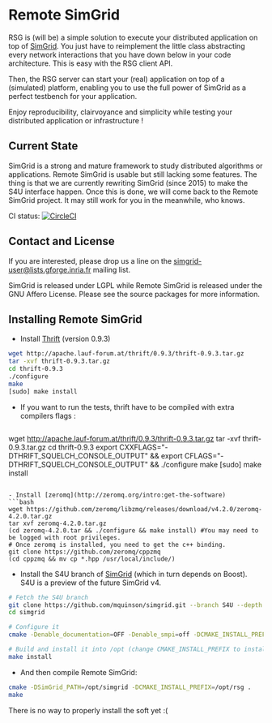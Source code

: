 # Remote SimGrid

RSG is (will be) a simple solution to execute your distributed
application on top of [SimGrid](http://simgrid.org/). You just have to
reimplement the little class abstracting every network interactions
that you have down below in your code architecture. This is easy with
the RSG client API.

Then, the RSG server can start your (real) application on top of a
(simulated) platform, enabling you to use the full power of SimGrid as
a perfect testbench for your application.

Enjoy reproducibility, clairvoyance and simplicity while testing your
distributed application or infrastructure !

## Current State

SimGrid is a strong and mature framework to study distributed
algorithms or applications. Remote SimGrid is usable but still lacking
some features. The thing is that we are currently rewriting SimGrid
(since 2015) to make the S4U interface happen. Once this is done, we
will come back to the Remote SimGrid project. It may still work for
you in the meanwhile, who knows.

CI status: [![CircleCI](https://circleci.com/gh/simgrid/remote-simgrid/tree/master.svg?style=svg)](https://circleci.com/gh/simgrid/remote-simgrid/tree/master)

## Contact and License

If you are interested, please drop us a line on the
simgrid-user@lists.gforge.inria.fr mailing list.

SimGrid is released under LGPL while Remote SimGrid is released under
the GNU Affero License. Please see the source packages for more
information.

## Installing Remote SimGrid

- Install [Thrift](http://www.apache.org/dyn/closer.cgi?path=/thrift/0.9.3/thrift-0.9.3.tar.gz) (version 0.9.3)

```bash
wget http://apache.lauf-forum.at/thrift/0.9.3/thrift-0.9.3.tar.gz
tar -xvf thrift-0.9.3.tar.gz
cd thrift-0.9.3
./configure
make
[sudo] make install
```

- If you want to run the tests, thrift have to be compiled with extra compilers flags :

  ```bash
wget http://apache.lauf-forum.at/thrift/0.9.3/thrift-0.9.3.tar.gz
tar -xvf thrift-0.9.3.tar.gz
cd thrift-0.9.3
export CXXFLAGS="-DTHRIFT_SQUELCH_CONSOLE_OUTPUT" && export CFLAGS="-DTHRIFT_SQUELCH_CONSOLE_OUTPUT" && ./configure
make
[sudo] make install
```

- Install [zeromq](http://zeromq.org/intro:get-the-software) 
```bash
wget https://github.com/zeromq/libzmq/releases/download/v4.2.0/zeromq-4.2.0.tar.gz
tar xvf zeromq-4.2.0.tar.gz
(cd zeromq-4.2.0.tar && ./configure && make install) #You may need to be logged with root privileges.
# Once zeromq is installed, you need to get the c++ binding.
git clone https://github.com/zeromq/cppzmq
(cd cppzmq && mv cp *.hpp /usr/local/include/)
```


- Install the S4U branch of [SimGrid](http://simgrid.org/) (which in
  turn depends on Boost). S4U is a preview of the future SimGrid v4.

```bash
# Fetch the S4U branch
git clone https://github.com/mquinson/simgrid.git --branch S4U --depth 1
cd simgrid
```

```bash
# Configure it
cmake -Denable_documentation=OFF -Denable_smpi=off -DCMAKE_INSTALL_PREFIX=/opt/simgrid .

# Build and install it into /opt (change CMAKE_INSTALL_PREFIX to install elsewhere)
make install
```

- And then compile Remote SimGrid:
```bash
cmake -DSimGrid_PATH=/opt/simgrid -DCMAKE_INSTALL_PREFIX=/opt/rsg .
make
```

There is no way to properly install the soft yet :(
